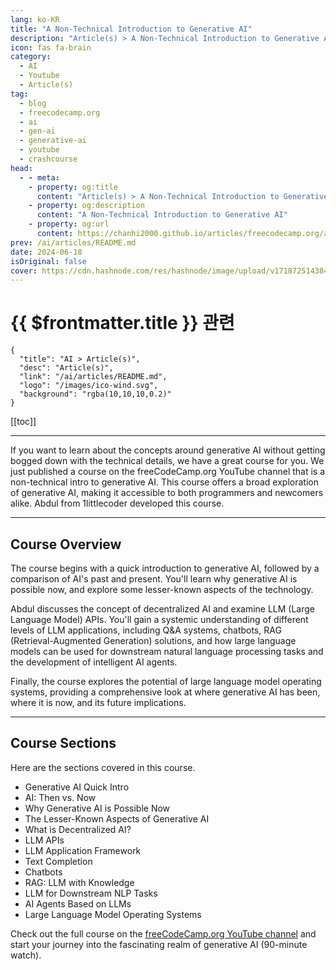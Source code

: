 ```yaml
---
lang: ko-KR
title: "A Non-Technical Introduction to Generative AI"
description: "Article(s) > A Non-Technical Introduction to Generative AI"
icon: fas fa-brain
category: 
  - AI
  - Youtube
  - Article(s)
tag: 
  - blog
  - freecodecamp.org
  - ai
  - gen-ai
  - generative-ai
  - youtube
  - crashcourse
head:
  - - meta:
    - property: og:title
      content: "Article(s) > A Non-Technical Introduction to Generative AI"
    - property: og:description
      content: "A Non-Technical Introduction to Generative AI"
    - property: og:url
      content: https://chanhi2000.github.io/articles/freecodecamp.org/a-non-technical-introduction-to-generative-ai.html
prev: /ai/articles/README.md
date: 2024-06-18
isOriginal: false
cover: https://cdn.hashnode.com/res/hashnode/image/upload/v1718725143849/bddb856a-528f-4f65-bdfb-6c920c3fe265.jpeg
---
```


# {{ $frontmatter.title }} 관련

```component VPCard
{
  "title": "AI > Article(s)",
  "desc": "Article(s)",
  "link": "/ai/articles/README.md",
  "logo": "/images/ico-wind.svg",
  "background": "rgba(10,10,10,0.2)"
}
```

[[toc]]

---

<SiteInfo
  name="A Non-Technical Introduction to Generative AI"
  desc="If you want to learn about the concepts around generative AI without getting bogged down with the technical details, we have a great course for you. We just published a course on the freeCodeCamp.org YouTube channel that is a non-technical intro to g..."
  url="https://freecodecamp.org/news/a-non-technical-introduction-to-generative-ai/"
  logo="https://cdn.freecodecamp.org/universal/favicons/favicon.ico"
  preview="https://cdn.hashnode.com/res/hashnode/image/upload/v1718725143849/bddb856a-528f-4f65-bdfb-6c920c3fe265.jpeg"/>

If you want to learn about the concepts around generative AI without getting bogged down with the technical details, we have a great course for you. We just published a course on the freeCodeCamp.org YouTube channel that is a non-technical intro to generative AI. This course offers a broad exploration of generative AI, making it accessible to both programmers and newcomers alike. Abdul from 1littlecoder developed this course.

---

## Course Overview

The course begins with a quick introduction to generative AI, followed by a comparison of AI's past and present. You'll learn why generative AI is possible now, and explore some lesser-known aspects of the technology.

Abdul discusses the concept of decentralized AI and examine LLM (Large Language Model) APIs. You'll gain a systemic understanding of different levels of LLM applications, including Q&A systems, chatbots, RAG (Retrieval-Augmented Generation) solutions, and how large language models can be used for downstream natural language processing tasks and the development of intelligent AI agents.


Finally, the course explores the potential of large language model operating systems, providing a comprehensive look at where generative AI has been, where it is now, and its future implications.

---

## Course Sections

Here are the sections covered in this course.

- Generative AI Quick Intro
- AI: Then vs. Now
- Why Generative AI is Possible Now
- The Lesser-Known Aspects of Generative AI
- What is Decentralized AI?
- LLM APIs
- LLM Application Framework
- Text Completion
- Chatbots
- RAG: LLM with Knowledge
- LLM for Downstream NLP Tasks
- AI Agents Based on LLMs
- Large Language Model Operating Systems

Check out the full course on the [<FontIcon icon="fa-brands fa-youtube"/>freeCodeCamp.org YouTube channel](https://youtu.be/y4SLh1cpap4) and start your journey into the fascinating realm of generative AI (90-minute watch).

<VidStack src="youtube/y4SLh1cpap4" />


